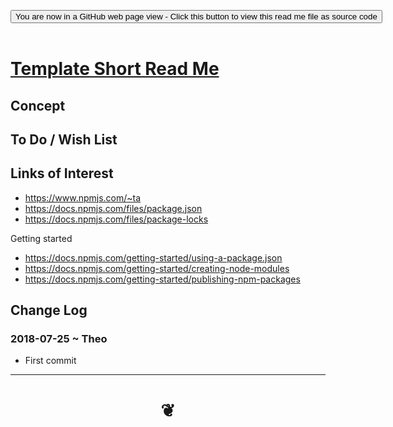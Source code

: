 
<span style=display:none; >[You are now in a GitHub source code view - click this link to view Read Me file as a web page]( https://pushme-pullyou.github.io/#tootoo-templates/README.md "View file as a web page." ) </span>

<div><input type=button class = 'btn btn-secondary btn-sm' onclick="window.location.href='https://github.com/pushme-pullyou/pushme-pullyou.github.io/blob/master/tootoo-templates/README.md'";
value='You are now in a GitHub web page view - Click this button to view this read me file as source code' ></div>

<br>

# [Template Short Read Me]( #/README.md )

<!--
<iframe src=https://pushme-pullyou.github.io/tootoo-templates/basic-html.html width=100% height=500px >Iframes are not viewable in GitHub source code views</iframe>

## Full Screen: []( https://pushme-pullyou.github.io/index.html )
-->


## Concept


## To Do / Wish List


## Links of Interest

* https://www.npmjs.com/~ta
* https://docs.npmjs.com/files/package.json
* https://docs.npmjs.com/files/package-locks

Getting started
* https://docs.npmjs.com/getting-started/using-a-package.json
* https://docs.npmjs.com/getting-started/creating-node-modules
* https://docs.npmjs.com/getting-started/publishing-npm-packages



## Change Log

### 2018-07-25 ~ Theo

* First commit

***

# <center title="hello!" ><a href=javascript:window.scrollTo(0,0); style=text-decoration:none; > ❦ </a></center>
